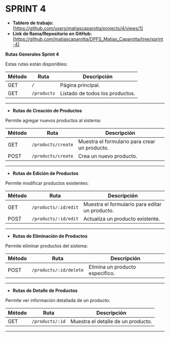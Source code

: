 # SPRINT 4

  * **Tablero de trabajo:**  [https://github.com/users/matiascaparotta/projects/4/views/1]
  * **Link de Rama/Repositorio en GitHub:** [https://github.com/matiascaparotta/DPFS_Matias_Caparotta/tree/sprint-4]


  **Rutas Generales Sprint 4**

Estas rutas están disponibles:

| Método | Ruta               | Descripción                                |
|--------|--------------------|--------------------------------------------|
| GET    | `/`                | Página principal.                         |
| GET    | `/products`        | Listado de todos los productos.           |

---

* **Rutas de Creación de Productos**

Permite agregar nuevos productos al sistema:

| Método | Ruta               | Descripción                           |
|--------|--------------------|---------------------------------------|
| GET    | `/products/create` | Muestra el formulario para crear un producto. |
| POST   | `/products/create` | Crea un nuevo producto.               |

---

* **Rutas de Edición de Productos**

Permite modificar productos existentes:

| Método | Ruta                  | Descripción                         |
|--------|-----------------------|-------------------------------------|
| GET    | `/products/:id/edit`  | Muestra el formulario para editar un producto. |
| POST   | `/products/:id/edit`  | Actualiza un producto existente.    |

---

* **Rutas de Eliminación de Productos**

Permite eliminar productos del sistema:

| Método | Ruta                   | Descripción                       |
|--------|------------------------|-----------------------------------|
| POST   | `/products/:id/delete` | Elimina un producto específico.  |

---

* **Rutas de Detalle de Productos**

Permite ver información detallada de un producto:

| Método | Ruta               | Descripción                        |
|--------|--------------------|------------------------------------|
| GET    | `/products/:id`    | Muestra el detalle de un producto. |

---
